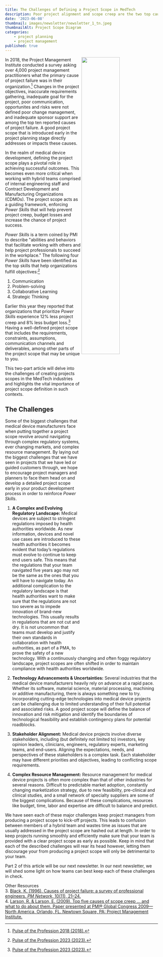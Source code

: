 ```yaml
---
title: The Challenges of Defining a Project Scope in MedTech
description: Poor project alignment and scope creep are the two top causes of project failure according to the Project Management Institute (PMI). Further, five of the top six reasons that projects fail, per a 2018 survey also conducted by PMI, are related to the project scope. 
date: '2023-06-08'
thumbnail: images/newsletter/newsletter_1_tn.jpeg
thumbnailAlt: Project Scope Diagram
categories:
    - project planning
    - project management
published: true
---
```


<img align="right" width="50%" src="/images/newsletter/project_failure_causes_2018.png">

In 2018, the Project Management Institute conducted a survey asking over 4,000 project management practitioners what the primary cause of project failure was in their organization.[^1] Changes in the project objectives, inaccurate requirements gathering, inadequate goal for the project, poor communication, opportunites and risks were not defined poor change management, and inadequate sponsor support are among the top ten reported causes of project failure. A good project scope that is introduced early in the project planning stage directly addresses or impacts these causes.

In the realm of medical device development, defining the project scope plays a pivotal role in achieving successful outcomes. This becomes even more critical when working with hybrid teams comprised of internal engineering staff and Contract Development and Manufacturing Organizations (CDMOs). The project scope acts as a guiding framework, enforcing *Power Skills* that will help prevent project creep, budget losses and increase the chance of project success.

*Power Skills* is a term coined by PMI to describe "abilities and behaviors that facilitate working with others and help project professionals to succeed in the workplace." The following four *Power Skills* have been identified as the top skills that help organizations fulfill objectives:[^2]
1.	Communication
2.	Problem-solving
3.	Collaborative Learning
4.	Strategic Thinking

Earlier this year they reported that organizations that prioritize *Power Skills* experience 12% less project creep and 8% less budget loss.[^2] Having a well-defined project scope that includes the requirements, constraints, assumptions, communication channels and deliverables, among other parts of the project scope that may be unique to you.

This two-part article will delve into the challenges of creating projects scopes in the MedTech industries and highlights the vital importance of project scope definition in such contexts.

## The Challenges

Some of the biggest challenges that medical device manufacturers face when putting together a project scope revolve around navigating through complex regulatory systems, ever changing markets, and complex resource management. By laying out the biggest challenges that we have seen in projects that we have led or guided customers through, we hope to encourage project managers and planners to face them head on and develop a detailed project scope early in your product development process in order to reinforce *Power Skills*.

1.	**A Complex and Evolving Regulatory Landscape:**
Medical devices are subject to stringent regulations imposed by health authorities worldwide. As new information, devices and novel use cases are introduced to these health authorities it becomes evident that today’s regulations must evolve to continue to keep end users safe. This means that the regulations that your team navigated five years ago may not be the same as the ones that you will have to navigate today. An additional complication to the regulatory landscape is that health authorities want to make sure that the regulations are not too severe as to impede innovation of brand-new technologies. This usually results in regulations that are not cut and dry. It is not uncommon that teams must develop and justify their own standards in collaboration with health authorities, as part of a PMA, to prove the safety of a new technology. With a continuously changing and often foggy regulatory landscape, project scopes are often shifted in order to maintain compliance with health authorities worldwide.

2.	**Technology Advancements & Uncertainties:**
Several industries that the medical device manufacturers heavily rely on advance at a rapid pace. Whether its software, material science, material processing, machining or additive manufacturing, there is always something new to try. Incorporating cutting-edge technologies into medical device projects can be challenging due to limited understanding of their full potential and associated risks. A good project scope will define the balance of innovation and risk mitigation and identify the boundaries of technological feasibility and establish contingency plans for potential roadblocks.

3.	**Stakeholder Alignment:**
Medical device projects involve diverse stakeholders, including (but definitely not limited to) investors, key opinion leaders, clinicians, engineers, regulatory experts, marketing teams, and end-users. Aligning the expectations, needs, and perspectives of these stakeholders is a complex task. Each stakeholder may have different priorities and objectives, leading to conflicting scope requirements.

4.	**Complex Resource Management:** 
Resource management for medical device projects is often more complex than that of other industries for several reasons. Difficult to predictable market adoption, constantly changing marketization strategy, due to new feasibility, pre-clinical and clinical studies, and a small network of specialty suppliers are some of the biggest complications. Because of these complications, resources like budget, time, labor and expertise are difficult to balance and predict. 

We have seen each of these major challenges keep project managers from producing a project scope to kick-off projects. This leads to confusion between members of a hybrid team and wastes time as issues that are usually addressed in the project scope are hashed out at length. In order to keep projects running smoothly and efficiently make sure that your team is provided with a clear project scope as early as possible. Keep in mind that each of the described challenges will rear its head however, letting them discourage your from producing a project scope will only be detrimental to your team.

Part 2 of this article will be our next newsletter. In our next newsletter, we will shed some light on how teams can best keep each of these challenges in check.

[^1]: [Pulse of the Profession 2018 (2018).](https://www.pmi.org/-/media/pmi/documents/public/pdf/learning/thought-leadership/pulse/pulse-of-the-profession-2018.pdf)
[^2]: [Pulse of the Profession 2023 (2023).](https://www.pmi.org/-/media/pmi/documents/public/pdf/learning/thought-leadership/pmi-pulse-of-the-profession-2023-report.pdf?rev=427949fcdb684485a020cc72ea219f32&sc_lang_temp=en)

Other Resources<br>
3. [Black, K. (1996). Causes of project failure: a survey of professional engineers. *PM Network*, 10(11), 21–24.](https://www.pmi.org/learning/library/causes-project-failure-survey-engineers-4814)<br>
4. [Larson, R. & Larson, E. (2009). Top five causes of scope creep ... and what to do about them. Paper presented at PMI® Global Congress 2009—North America, Orlando, FL. Newtown Square, PA: Project Management Institute.](https://www.pmi.org/learning/library/top-five-causes-scope-creep-6675)

